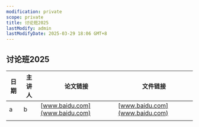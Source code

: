 ```yaml
---
modification: private
scope: private
title: 讨论班2025
lastModify: admin
lastModifyDate: 2025-03-29 18:06 GMT+8
---
```

## 讨论班2025

| 日期 | 主讲人 | 论文链接 | 文件链接 |
| --- | --- | ---- | ---- |
| a | b | [www.baidu.com](www.baidu.com) | [www.baidu.com](www.baidu.com) |
|  |  |  |  |
